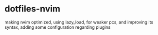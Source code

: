 # dotfiles-nvim
making nvim optimized, using lazy_load, for weaker pcs, and improving its syntax, adding some configuration regarding plugins
